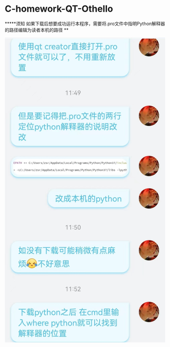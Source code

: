 # C-homework-QT-Othello

*****须知
如果下载后想要成功运行本程序，需要将.pro文件中指明Python解释器的路径编辑为读者本机的路径
**
<p>
  <img src="./pic/test.jpg">
</p>
